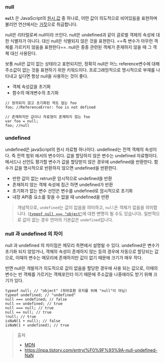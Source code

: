 ### null

**`null`** 은 JavaScript의 [원시 값](https://developer.mozilla.org/ko/docs/Glossary/Primitive) 중 하나로, 어떤 값이 의도적으로 비어있음을 표현하며 불리언 연산에서는 [거짓](https://developer.mozilla.org/ko/docs/Glossary/Falsy)으로 취급합니다.

null은 리터럴로써 null이라 쓰인다. null은 undefined과 같이 글로벌 객체의 속성에 대한 식별자가 아니다. 대신 null은 식별되지 않은 것을 표현한다. ==즉 변수가 아무런 객체를 가르키지 않음을 표현한다==. null은 종종 관련된 객체가 존재하지 않을 때 그 객체 대신 사용된다.

보통 null은 값이 없는 상태라고 표현되지만, 정확히 null은 어느 reference변수에 대해 주소값이 없는 것을 표현하기 위한 키워드이다. 프로그래밍적으로 명시적으로 부재를 나타내고 싶다면 항상 null을 사용하는 것이 좋다.

- 객체 속성값을 초기화
- 함수의 매개변수의 초기화

```
// 정의되지 않고 초기화된 적도 없는 foo
foo; //ReferenceError: foo is not defined

// 존재하지만 값이나 자료형이 존재하지 않는 foo
var foo = null;
foo; //null
```

### undefined

undefined은 javaScript의 원시 자료형 하나이다.
undefined는 전역 객체의 속성이다. 즉 전역 범위 에서의 변수이다. 값을 할당하지 않은 변수는 undefined 자료형이다. 메서드나 선언도 평가할 변수가 값을 할당받지 않은 경우에 undefined을 반환한다. 함수가
값을 명시적으로 반환하지 않으면 undefined을 반환한다.

- 반한 값이 없는 retrun문 암시적으로 undefined을 반환
- 존재하지 않는 객체 속성에 접근 하면 undefined가 반환
- 초기화가 없는 변수 선언은 변수를 undefined로 암시적으로 초기화
- 내장 API중 요소를 찾을 수 없을 때 undefined을 반환

> 개념적으로, `undefined`는 값이 없음을 의미하고, `null`은 객체가 없음을 의미합니다. ([`typeof null === "object"`](https://developer.mozilla.org/ko/docs/Web/JavaScript/Reference/Operators/typeof#typeof_null)에 대한 변명이 될 수도 있습니다). 일반적으로 값이 없는 경우 언어의 기본값은 `undefined`입니다.
### null 과 undefined 의 차이

null 과 undefined 의 차이점은 메모리 측면에서 설명될 수 있다.
undefined은 변수가 초기화 되지 않았거나, 객체의 속성이 존재하지 않는 등의 경우에 자동으로 할당되는 값으로, 이때의 변수는 메모리에 존재하지만 값이 없기 때문에 크기가 매우 작다.

반면 null은 개발자가 의도적으로 값이 없음을 할당한 경우에 사용 되는 값으로, 이때의 변수는 빈 객체를 가르키는 객체포인터 이기 때문에 주소값을 나중에라도 받기 위해 크기가 있다.


```
typeof null; // "object" (하위호환 유지를 위해 "null"이 아님)
typeof undefined; // "undefined"
null === undefined; // false
null == undefined; // true
null === null; // true
null == null; // true
!null; // true
isNaN(1 + null); // false
isNaN(1 + undefined); // true
```






> 출처
> 
> - [MDN](https://developer.mozilla.org/ko/docs/Web/JavaScript/Reference/Operators/null)
> - https://inpa.tistory.com/entry/%F0%9F%93%9A-null-undefined-NaN



